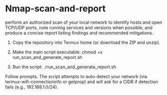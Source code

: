 # Nmap-scan-and-report
perform an authorized scan of your local network to identify hosts and open TCP/UDP ports, note running services and versions when possible, and produce a concise report listing findings and recommended mitigations.

1. Copy the repository into Termux home (or download the ZIP and unzip).
2. Make the main script executable: 
    chmod +x run_scan_and_generate_report.sh

3. Run the script: 
    ./run_scan_and_generate_report.sh

Follow prompts. The script attempts to auto-detect your network (via termux-wifi-connectioninfo or getprop) and will ask for a CIDR if detection fails (e.g., 192.168.1.0/24).
